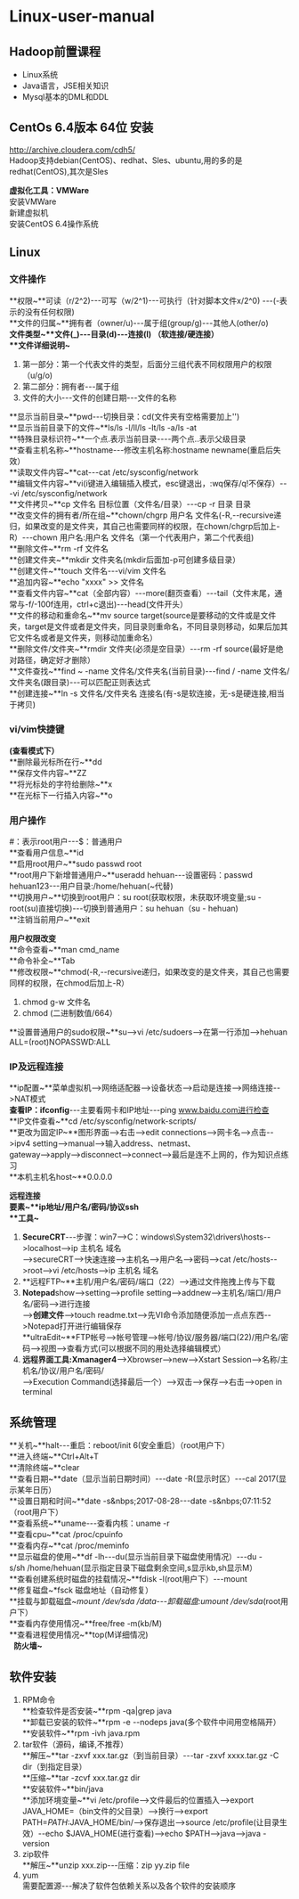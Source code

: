 # Linux-user-manual  
  
## Hadoop前置课程  
- Linux系统
- Java语言，JSE相关知识
- Mysql基本的DML和DDL

## CentOs 6.4版本  64位 安装 
http://archive.cloudera.com/cdh5/  
Hadoop支持debian(CentOS)、redhat、Sles、ubuntu,用的多的是redhat(CentOS),其次是Sles  
  
**虚拟化工具：VMWare**   
安装VMWare  
新建虚拟机  
安装CentOS 6.4操作系统 

## Linux  
  
### 文件操作  
**权限~**可读（r/2^2)---可写（w/2^1)---可执行（针对脚本文件x/2^0)  ---(-表示的没有任何权限)  
**文件的归属~**拥有者（owner/u)---属于组(group/g)---其他人(other/o)  
**文件类型~**文件(_)---目录(d)---连接(l) （软连接/硬连接）  
**文件详细说明~**
1. 第一部分：第一个代表文件的类型，后面分三组代表不同权限用户的权限（u/g/o)  
2. 第二部分：拥有者---属于组  
3. 文件的大小---文件的创建日期---文件的名称  
  
**显示当前目录~**pwd---切换目录：cd(文件夹有空格需要加上'')  
**显示当前目录下的文件~**ls/ls&nbsp;-l/ll/ls&nbsp;-lt/ls&nbsp;-a/ls&nbsp;-at  
**特殊目录标识符~**一个点.表示当前目录----两个点..表示父级目录  
**查看主机名称~**hostname---修改主机名称:hostname newname(重启后失效）  
**读取文件内容~**cat---cat /etc/sysconfig/network  
**编辑文件内容~**vi(i键进入编辑插入模式，esc键退出，:wq保存/q!不保存）---vi /etc/sysconfig/network  
**文件拷贝~**cp&nbsp;文件名&nbsp;目标位置（文件名/目录）---cp&nbsp;-r&nbsp;目录&nbsp;目录  
**改变文件的拥有者/所在组~**chown/chgrp&nbsp;用户名&nbsp;文件名(-R,--recursive递归，如果改变的是文件夹，其自己也需要同样的权限，在chown/chgrp后加上-R）---chown&nbsp;用户名:用户名&nbsp;文件名（第一个代表用户，第二个代表组)  
**删除文件~**rm&nbsp;-rf&nbsp;文件名  
**创建文件夹~**mkdir&nbsp;文件夹名(mkdir后面加-p可创建多级目录）  
**创建文件~**touch&nbsp;文件名---vi/vim&nbsp;文件名  
**追加内容~**echo&nbsp;"xxxx"&nbsp;>>&nbsp;文件名  
**查看文件内容~**cat（全部内容）---more(翻页查看）---tail（文件末尾，通常与-f/-100f连用，ctrl+c退出)---head(文件开头）  
**文件的移动和重命名~**mv&nbsp;source&nbsp;target(source是要移动的文件或是文件夹，target是文件或者是文件夹，同目录则重命名，不同目录则移动，如果后加其它文件名或者是文件夹，则移动加重命名）  
**删除文件/文件夹~**rmdir&nbsp;文件夹(必须是空目录）---rm&nbsp;-rf&nbsp;source(最好是绝对路径，确定好才删除）  
**文件查找~**find ~ -name 文件名/文件夹名(当前目录)---find / -name 文件名/文件夹名(跟目录)---可以匹配正则表达式  
**创建连接~**ln -s 文件名/文件夹名 连接名(有-s是软连接，无-s是硬连接,相当于拷贝)  
  
### vi/vim快捷键  
**(查看模式下）**  
**删除最光标所在行~**dd  
**保存文件内容~**ZZ  
**将光标处的字符给删除~**x  
**在光标下一行插入内容~**o  
  
 ### 用户操作  
#：表示root用户---$：普通用户  
**查看用户信息~**id  
**启用root用户~**sudo passwd root  
**root用户下新增普通用户~**useradd hehuan---设置密码：passwd hehuan123---用户目录:/home/hehuan(~代替)  
**切换用户~**切换到root用户：su root(获取权限，未获取环境变量;su - root(su)直接切换)---切换到普通用户：su hehuan（su - hehuan)  
**注销当前用户~**exit  
  
**用户权限改变**  
**命令查看~**man cmd_name  
**命令补全~**Tab  
**修改权限~**chmod(-R,--recursive递归，如果改变的是文件夹，其自己也需要同样的权限，在chmod后加上-R）  
1. chmod&nbsp;g-w&nbsp;文件名  
2. chmod&nbsp;(二进制数值/664） 
  
**设置普通用户的sudo权限~**su-->vi /etc/sudoers-->在第一行添加-->hehuan ALL=(root)NOPASSWD:ALL  
  
 ### IP及远程连接  
**ip配置~**菜单虚拟机-->网络适配器-->设备状态-->启动是连接-->网络连接-->NAT模式  
**查看IP：ifconfig**---主要看网卡和IP地址---ping www.baidu.com进行检查  
**IP文件查看~**cd /etc/sysconfig/network-scripts/  
**更改为固定IP~**图形界面-->右击-->edit connections-->网卡名-->点击-->ipv4 setting-->manual-->输入address、netmast、  
gateway-->apply-->disconnect-->connect-->最后是连不上网的，作为知识点练习  
**本机主机名host~**0.0.0.0  
  
**远程连接**  
**要素~**ip地址/用户名/密码/协议ssh  
**工具~**    
1. **SecureCRT**---步骤：win7-->C：windows\System32\drivers\hosts-->localhost-->ip&nbsp;主机名&nbsp;域名  
-->secureCRT-->快速连接-->主机名-->用户名-->密码-->cat /etc/hosts-->root-->vi /etc/hosts-->ip&nbsp;主机名&nbsp;域名  
2. **远程FTP~**主机/用户名/密码/端口（22）-->通过文件拖拽上传与下载  
3. **Notepad**show-->setting-->profile setting-->addnew-->主机名/端口/用户名/密码-->进行连接  
-->**创建文件**-->touch readme.txt-->先VI命令添加随便添加一点点东西-->Notepad打开进行编辑保存  
**ultraEdit~**FTP帐号-->帐号管理-->帐号/协议/服务器/端口(22)/用户名/密码-->视图-->查看方式(可以根据不同的用处选择编辑模式） 
4. **远程界面工具:Xmanager4**-->Xbrowser-->new-->Xstart&nbsp;Session-->名称/主机名/协议/用户名/密码/  
-->Execution&nbsp;Command(选择最后一个）-->双击-->保存-->右击-->open in terminal  
  
## 系统管理  
**关机~**halt---重启：reboot/init 6(安全重启）（root用户下）  
**进入终端~**Ctrl+Alt+T  
**清除终端~**clear  
**查看日期~**date（显示当前日期时间）---date&nbsp;-R(显示时区）---cal&nbsp;2017(显示某年日历）  
**设置日期和时间~**date&nbsp;-s&nbps;2017-08-28---date&nbsp;-s&nbps;07:11:52（root用户下）  
**查看系统~**uname---查看内核：uname&nbsp;-r  
**查看cpu~**cat&nbsp;/proc/cpuinfo  
**查看内存~**cat&nbsp;/proc/meminfo  
**显示磁盘的使用~**df&nbsp;-lh---du(显示当前目录下磁盘使用情况）---du&nbsp;-s/sh&nbsp;/home/hehuan(显示指定目录下磁盘剩余空间,s显示kb,sh显示M）  
**查看创建系统时磁盘的挂载情况~**fdisk&nbsp;-l(root用户下）---mount  
**修复磁盘~*fsck&nbsp;磁盘地址（自动修复）  
**挂载与卸载磁盘~**mount&nbsp;/dev/sda*&nbsp;/data---卸载磁盘:umount&nbsp;/dev/sda*(root用户下）  
**查看内存使用情况~**free/free&nbsp;-m(kb/M)  
**查看进程使用情况~**top(M详细情况)  
  
**防火墙~**
  
## 软件安装  
1. RPM命令  
**检查软件是否安装~**rpm&nbsp;-qa|grep&nbsp;java  
**卸载已安装的软件~**rpm&nbsp;-e&nbsp;--nodeps&nbsp;java(多个软件中间用空格隔开）  
**安装软件~**rpm&nbsp;-ivh&nbsp;java.rpm  
2. tar软件（源码，编译,不推荐）  
**解压~**tar -zxvf xxx.tar.gz（到当前目录）---tar -zxvf xxxx.tar.gz -C dir（到指定目录）  
**压缩~**tar -zcvf xxx.tar.gz dir  
**安装软件~**bin/java  
**添加环境变量~**vi&nbsp;/etc/profile-->文件最后的位置插入-->export JAVA_HOME=（bin文件的父目录）-->换行-->export PATH=$PATH:$JAVA_HOME/bin/-->保存退出-->source /etc/profile(让目录生效）--echo $JAVA_HOME(进行查看)-->echo $PATH-->java-->java -version
3. zip软件  
**解压~**unzip xxx.zip---压缩：zip yy.zip file  
4. yum  
需要配置源---解决了软件包依赖关系以及各个软件的安装顺序  
  






  




